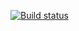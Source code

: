 [![Build status](https://ci.appveyor.com/api/projects/status/yjggax9dljqx3tgm?svg=true)](https://ci.appveyor.com/project/LSimutina/avto2-3-patterns)